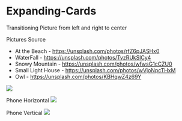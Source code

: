 # Expanding-Cards
Transitioning Picture from left and right to center

Pictures Source
* At the Beach - https://unsplash.com/photos/rfZ6pJASHx0
* WaterFall - https://unsplash.com/photos/TvzRUkSlCy4
* Snowy Mountain - https://unsplash.com/photos/wfwsG1cCZU0
* Small Light House - https://unsplash.com/photos/wVjoNpcTHxM
* Owl - https://unsplash.com/photos/KBHqwZ4z69Y


![](https://media.giphy.com/media/mkDgwshjX0pp3aebqv/giphy.gif)


Phone Horizontal
![](https://media.giphy.com/media/fghITPKdcPmY3xOwTU/giphy.gif)

Phone Vertical
![](https://media.giphy.com/media/ZGlaTXSi6rmKprp9Rm/giphy.gif)
